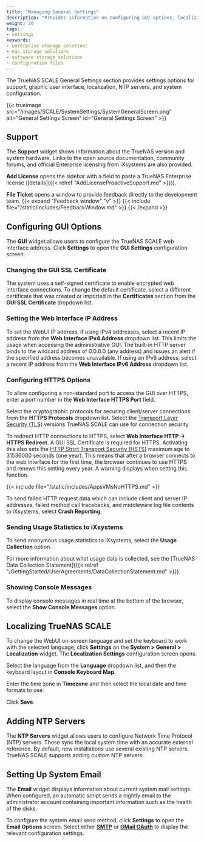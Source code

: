 ```yaml
---
title: "Managing General Settings"
description: "Provides information on configuring GUI options, localizing TrueNAS SCALE to your region and language, and adding NTP servers."
weight: 20
tags:
- settings
keywords:
- enterprise storage solutions
- nas storage solutions
- software storage solutions
- configuration files
---
```


The TrueNAS SCALE General Settings section provides settings options for support, graphic user interface, localization, NTP servers, and system configuration.

{{< trueimage src="/images/SCALE/SystemSettings/SystemGeneralScreen.png" alt="General Settings Screen" id="General Settings Screen" >}}

## Support

The **Support** widget shows information about the TrueNAS version and system hardware.
Links to the open source documentation, community forums, and official Enterprise licensing from iXsystems are also provided.

**Add License** opens the sidebar with a field to paste a TrueNAS Enterprise license ([details]({{< relref "AddLicenseProactiveSupport.md" >}})).

**File Ticket** opens a window to provide feedback directly to the development team.
{{< expand "Feedback window" "v" >}}
{{< include file="/static/includes/FeedbackWindow.md" >}}
{{< /expand >}}

## Configuring GUI Options

The **GUI** widget allows users to configure the TrueNAS SCALE web interface address. Click **Settings** to open the **GUI Settings** configuration screen.

### Changing the GUI SSL Certificate

The system uses a self-signed certificate to enable encrypted web interface connections. To change the default certificate, select a different certificate that was created or imported in the **Certificates** section from the **GUI SSL Certificate** dropdown list.

### Setting the Web Interface IP Address

To set the WebUI IP address, if using IPv4 addresses, select a recent IP address from the **Web Interface IPv4 Address** dropdown list. This limits the usage when accessing the administrative GUI. The built-in HTTP server binds to the wildcard address of 0.0.0.0 (any address) and issues an alert if the specified address becomes unavailable. If using an IPv6 address, select a recent IP address from the **Web Interface IPv6 Address** dropdown list.

### Configuring HTTPS Options

To allow configuring a non-standard port to access the GUI over HTTPS, enter a port number in the **Web Interface HTTPS Port** field.

Select the cryptographic protocols for securing client/server connections from the **HTTPS Protocols** dropdown list. Select the [Transport Layer Security (TLS)](https://en.wikipedia.org/wiki/Transport_Layer_Security) versions TrueNAS SCALE can use for connection security.

To redirect HTTP connections to HTTPS, select **Web Interface HTTP -> HTTPS Redirect**. A GUI SSL Certificate is required for HTTPS.
Activating this also sets the [HTTP Strict Transport Security (HSTS)](https://en.wikipedia.org/wiki/HTTP_Strict_Transport_Security) maximum age to 31536000 seconds (one year).
This means that after a browser connects to the web interface for the first time, the browser continues to use HTTPS and renews this setting every year.
A warning displays when setting this function.

{{< include file="/static/includes/AppsVMsNoHTTPS.md" >}}

To send failed HTTP request data which can include client and server IP addresses, failed method call tracebacks, and middleware log file contents to iXsystems, select **Crash Reporting**.

### Sending Usage Statistics to iXsystems
To send anonymous usage statistics to iXsystems, select the **Usage Collection** option.

For more information about what usage data is collected, see the [TrueNAS Data Collection Statement]({{< relref "/GettingStarted/UserAgreements/DataCollectionStatement.md" >}}).

### Showing Console Messages
To display console messages in real time at the bottom of the browser, select the **Show Console Messages** option.

## Localizing TrueNAS SCALE

To change the WebUI on-screen language and set the keyboard to work with the selected language, click **Settings** on the **System > General > Localization** widget. The **Localization Settings** configuration screen opens.

Select the language from the **Language** dropdown list, and then the keyboard layout in **Console Keyboard Map**.

Enter the time zone in **Timezone** and then select the local date and time formats to use.

Click **Save**.

## Adding NTP Servers

The **NTP Servers** widget allows users to configure Network Time Protocol (NTP) servers.
These sync the local system time with an accurate external reference.
By default, new installations use several existing NTP servers. TrueNAS SCALE supports adding custom NTP servers.

## Setting Up System Email

The **Email** widget displays information about current system mail settings.
When configured, an automatic script sends a nightly email to the administrator account containing important information such as the health of the disks.

To configure the system email send method, click **Settings** to open the **Email Options** screen.
Select either [**SMTP**](#smtp) or [**GMail OAuth**](#gmail-oauth) to display the relevant configuration settings.
